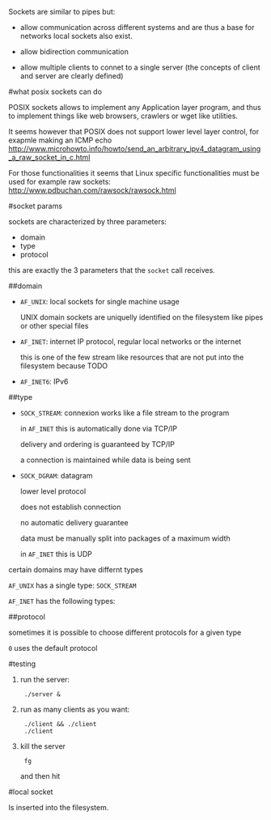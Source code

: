 Sockets are similar to pipes but:

- allow communication across different systems and are thus a base for networks
    local sockets also exist.

- allow bidirection communication

- allow multiple clients to connet to a single server
    (the concepts of client and server are clearly defined)

#what posix sockets can do

POSIX sockets allows to implement any Application layer program,
and thus to implement things like web browsers, crawlers or wget like utilities.

It seems however that POSIX does not support lower level layer control, for exapmle making
an ICMP echo <http://www.microhowto.info/howto/send_an_arbitrary_ipv4_datagram_using_a_raw_socket_in_c.html>

For those functionalities it seems that Linux specific functionalities must be used for example raw sockets:
<http://www.pdbuchan.com/rawsock/rawsock.html>

#socket params

sockets are characterized by three parameters:

- domain
- type
- protocol

this are exactly the 3 parameters that the `socket` call receives.

##domain

- `AF_UNIX`: local sockets for single machine usage

    UNIX domain sockets are uniquelly identified on the filesystem like pipes or other special files

- `AF_INET`: internet IP protocol, regular local networks or the internet

    this is one of the few stream like resources that are not put into the filesystem because TODO

- `AF_INET6`: IPv6

##type

- `SOCK_STREAM`: connexion works like a file stream to the program

    in `AF_INET` this is automatically done via TCP/IP

    delivery and ordering is guaranteed by TCP/IP

    a connection is maintained while data is being sent

- `SOCK_DGRAM`: datagram

    lower level protocol

    does not establish connection

    no automatic delivery guarantee

    data must be manually split into packages of a maximum width

    in `AF_INET` this is UDP

certain domains may have differnt types

`AF_UNIX` has a single type: `SOCK_STREAM`

`AF_INET` has the following types:

##protocol

sometimes it is possible to choose different protocols for a given type

`0` uses the default protocol

#testing

1. run the server:

        ./server &

2. run as many clients as you want:

        ./client && ./client
        ./client

3. kill the server

        fg

    and then hit <C-C>

#local socket

Is inserted into the filesystem.

